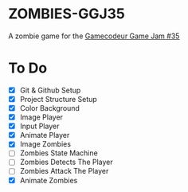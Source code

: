 # ZOMBIES-GGJ35
A zombie game for the [Gamecodeur Game Jam #35](https://itch.io/jam/gamecodeur-gamejam-35)

# To Do
- [x] Git & Github Setup
- [x] Project Structure Setup
- [x] Color Background
- [x] Image Player
- [x] Input Player
- [x] Animate Player
- [x] Image Zombies
- [ ] Zombies State Machine
- [ ] Zombies Detects The Player
- [ ] Zombies Attack The Player
- [x] Animate Zombies
